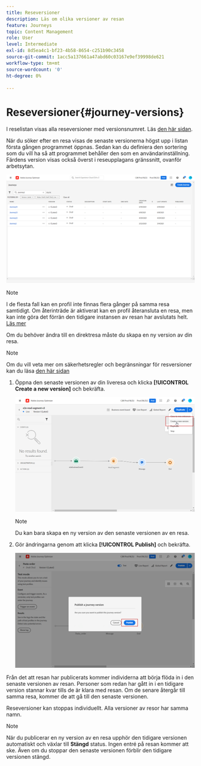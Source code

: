```yaml
---
title: Reseversioner
description: Läs om olika versioner av resan
feature: Journeys
topic: Content Management
role: User
level: Intermediate
exl-id: 8d5ea4c1-bf23-4b58-8654-c251b90c3458
source-git-commit: 1acc5a137661a47abd60c03167e9ef39998de621
workflow-type: tm+mt
source-wordcount: '0'
ht-degree: 0%

---
```


# Reseversioner{#journey-versions}

I reselistan visas alla reseversioner med versionsnumret. Läs [den här sidan](../building-journeys/using-the-journey-designer.md).

När du söker efter en resa visas de senaste versionerna högst upp i listan första gången programmet öppnas. Sedan kan du definiera den sortering som du vill ha så att programmet behåller den som en användarinställning. Färdens version visas också överst i reseupplagans gränssnitt, ovanför arbetsytan.

![](assets/journeyversions1.png)

>[!NOTE]
>
>I de flesta fall kan en profil inte finnas flera gånger på samma resa samtidigt. Om återinträde är aktiverat kan en profil återansluta en resa, men kan inte göra det förrän den tidigare instansen av resan har avslutats helt. [Läs mer](../building-journeys/journey-end.md)

Om du behöver ändra till en direktresa måste du skapa en ny version av din resa.

>[!NOTE]
>
>Om du vill veta mer om säkerhetsregler och begränsningar för resversioner kan du läsa [den här sidan](../start/guardrails.md#journey-versions-limitations)

1. Öppna den senaste versionen av din liveresa och klicka **[!UICONTROL Create a new version]** och bekräfta.

   ![](assets/journeyversions2.png)

   >[!NOTE]
   >
   >Du kan bara skapa en ny version av den senaste versionen av en resa.

1. Gör ändringarna genom att klicka **[!UICONTROL Publish]** och bekräfta.

   ![](assets/journeyversions3.png)

Från det att resan har publicerats kommer individerna att börja flöda in i den senaste versionen av resan. Personer som redan har gått in i en tidigare version stannar kvar tills de är klara med resan. Om de senare återgår till samma resa, kommer de att gå till den senaste versionen.

Reseversioner kan stoppas individuellt. Alla versioner av resor har samma namn.

>[!NOTE]
>
>När du publicerar en ny version av en resa upphör den tidigare versionen automatiskt och växlar till **Stängd** status. Ingen entré på resan kommer att ske. Även om du stoppar den senaste versionen förblir den tidigare versionen stängd.
